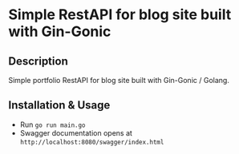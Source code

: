 # Simple RestAPI for blog site built with Gin-Gonic

## Description

Simple portfolio RestAPI for blog site built with Gin-Gonic / Golang.

## Installation & Usage

- Run `go run main.go`
- Swagger documentation opens at `http://localhost:8080/swagger/index.html`
